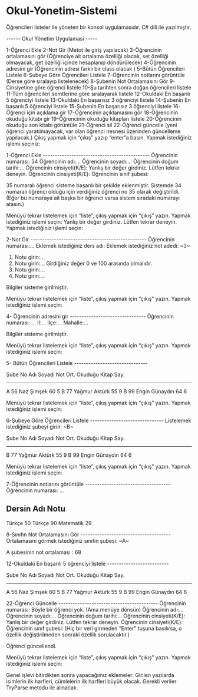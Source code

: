 # Okul-Yonetim-Sistemi
Öğrencileri listeler ile yöneten bir konsol uygulamasıdır.
C# dili ile yazılmıştır.


------  Okul Yönetim Uygulamasi  -----

1-Öğrenci Ekle
2-Not Gir  (Metot ile giriş yapılacak)
3-Öğrencinin ortalamasını gör    (Öğrenciye ait ortalama özelliği olacak, set özelliği olmayacak, get özelliği içinde hesaplanıp döndürülecek)
4-Öğrencinin adresini gir    (Öğrencinin adresi farklı bir class olacak )
5-Bütün Öğrencileri Listele
6-Şubeye Göre Öğrencileri Listele
7-Öğrencinin notlarını görüntüle (Derse göre sıralayıp listelenecek)
8-Şubenin Not Ortalamasını Gör
9-Cinsiyetine göre öğrenci listele
10-Şu tarihten sonra doğan öğrencileri listele
11-Tüm öğrencileri semtlerine göre sıralayarak listele
12-Okuldaki En başarılı 5 öğrenciyi listele
13-Okuldaki En başarısız 3 öğrenciyi listele
14-Şubenin En başarılı 5 öğrenciyi listele
15-Şubenin  En başarısız 3 öğrenciyi listele
16-Öğrenci için açıklama gir
17-Öğrencinin açıklamasını gör
18-Öğrencinin okuduğu kitabı gir
19-Öğrencinin okuduğu kitapları listele
20-Öğrencinin okuduğu son kitabı görüntüle
21-Öğrenci sil
22-Öğrenci güncelle (yeni öğrenci yaratılmayacak, var olan öğrenci nesnesi üzerinden güncelleme yapılacak.)
Çıkış yapmak için “çıkış” yazıp “enter”a basın.
Yapmak istediğiniz işlemi seçiniz:



1-Öğrenci Ekle ---------------------------------------------
Öğrencinin numarası: 34
Öğrencinin adı:...
Öğrencinin soyadı:...
Öğrencinin doğum tarihi:...
Öğrencinin cinsiyeti(K/E):
     Yanlış bir değer girdiniz. Lütfen tekrar deneyin.
Öğrencinin cinsiyeti(K/E):
Öğrencinin sınıf şubesi:

35 numaralı öğrenci sisteme başarılı bir şekilde eklenmiştir.
Sistemde 34 numaralı öğrenci olduğu için verdiğiniz öğrenci no 35 olarak değiştirildi.(Eğer bu numaraya ait başka bir öğrenci varsa sistem sıradaki numarayı atasın.)


Menüyü tekrar listelemek için “liste”, çıkış yapmak için “çıkış” yazın.
Yapmak istediğiniz işlemi seçin:
    Yanlış bir değer girdiniz. Lütfen tekrar deneyin.
Yapmak istediğiniz işlemi seçin:

2-Not Gir -------------------------------------------------
Öğrencinin numarası:...
Eklemek istediğiniz ders adı: 
Eklemek istediğiniz not adedi: ~3~
1. Notu girin:...
2. Notu girin:...
	Girdiğiniz değer 0 ve 100 arasında olmalıdır.
2. Notu girin:...
3. Notu girin:...

Bilgiler sisteme girilmiştir.


Menüyü tekrar listelemek için “liste”, çıkış yapmak için “çıkış” yazın.
Yapmak istediğiniz işlemi seçin:








4- Öğrencinin adresini gir --------------------------------
Öğrencinin numarası: …
İl:...
İlçe:...
Mahalle:...

Bilgiler sisteme girilmiştir.

Menüyü tekrar listelemek için “liste”, çıkış yapmak için “çıkış” yazın.
Yapmak istediğiniz işlemi seçin:

















5- Bütün Öğrencileri Listele -------------------------------

Şube   No     Adı Soyadı       	 Not Ort.     Okuduğu Kitap Say.
----  -----  ----------------  	----------    ------------------
 A     56      Naz Şimşek      	 60             5
 B     77      Yağmur Aktürk   	 55             9
 B     99      Engin Günaydın      64			   6


Menüyü tekrar listelemek için “liste”, çıkış yapmak için “çıkış” yazın.
Yapmak istediğiniz işlemi seçin:


6-Şubeye Göre Öğrencileri Listele -------------------------------
Listelemek istediğiniz şubeyi girin: ~B~

Şube   No     Adı Soyadı       	 Not Ort.     Okuduğu Kitap Say.
----  -----  ----------------  	----------    ------------------
 B     77      Yağmur Aktürk   	 55             9
 B     99      Engin Günaydın      64			   6

Menüyü tekrar listelemek için “liste”, çıkış yapmak için “çıkış” yazın.
Yapmak istediğiniz işlemi seçin:




7-Öğrencinin notlarını görüntüle ------------------------------------
Öğrencinin numarası: …

Dersin Adı       Notu
---------------------
Türkçe			50
Türkçe			90
Matematik		29










8-Sınıfın Not Ortalamasını Gör --------------------------------------
Ortalamasını görmek istediğiniz sınıfın şubesi: ~A~

A şubesinin not ortalaması : 68

12-Okuldaki En başarılı 5 öğrenciyi listele --------------------------

Şube   No     Adı Soyadı       	 Not Ort.     Okuduğu Kitap Say.
----  -----  ----------------  	----------    ------------------
 A     56      Naz Şimşek      	 60             5
 B     77      Yağmur Aktürk   	 55             9
 B     99      Engin Günaydın      64			   6




















22-Öğrenci Güncelle ------------------------------------------
Öğrencinin numarası: 
	Böyle bir öğrenci yok. (Ama menüye dönsün)
Öğrencinin adı:...
Öğrencinin soyadı:...
Öğrencinin doğum tarihi:...
Öğrencinin cinsiyeti(K/E):
     Yanlış bir değer girdiniz. Lütfen tekrar deneyin.
Öğrencinin cinsiyeti(K/E):
Öğrencinin sınıf şubesi:
(Hiç bir veri girmeden “Enter” tuşuna basılırsa, o özellik değiştirilmeden sonraki özellik sorulacaktır.)

Öğrenci güncellendi.

Menüyü tekrar listelemek için “liste”, çıkış yapmak için “çıkış” yazın.
Yapmak istediğiniz işlemi seçin:





Genel işlevi bitirdikten sonra yapacağımız eklemeler:
Girilen yazılarda isimlerin ilk harfleri, cümlelerin ilk harfleri büyük olacak.
Gerekli veriler TryParse metodu ile alınacak.





